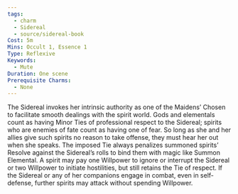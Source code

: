 ```yaml
---
tags:
  - charm
  - Sidereal
  - source/sidereal-book
Cost: 5m
Mins: Occult 1, Essence 1
Type: Reflexive
Keywords:
  - Mute
Duration: One scene
Prerequisite Charms:
  - None
---
```

The Sidereal invokes her intrinsic authority as one of the Maidens’ Chosen to facilitate smooth dealings with the spirit world. Gods and elementals count as having Minor Ties of professional respect to the Sidereal; spirits who are enemies of fate count as having one of fear. So long as she and her allies give such spirits no reason to take offense, they must hear her out when she speaks. The imposed Tie always penalizes summoned spirits’ Resolve against the Sidereal’s rolls to bind them with magic like Summon Elemental. A spirit may pay one Willpower to ignore or interrupt the Sidereal or two Willpower to initiate hostilities, but still retains the Tie of respect. If the Sidereal or any of her companions engage in combat, even in self-defense, further spirits may attack without spending Willpower.